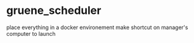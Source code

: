 # gruene_scheduler
place everything in a docker environement
make shortcut on manager's computer to launch